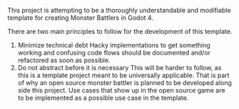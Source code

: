 This project is attempting to be a thoroughly understandable and modifiable template for creating Monster Battlers in Godot 4.

There are two main principles to follow for the development of this template.
1. Minimize technical debt
  Hacky implementations to get something working and confusing code flows should be documented and/or refactored as soon as possible.
2. Do not abstract before it is necessary
  This will be harder to follow, as this is a template project meant to be universally applicable. That is part of why an open source monster battler is planned to be developed along side this project. Use cases that show up in the open source game are to be implemented as a possible use case in the template.

